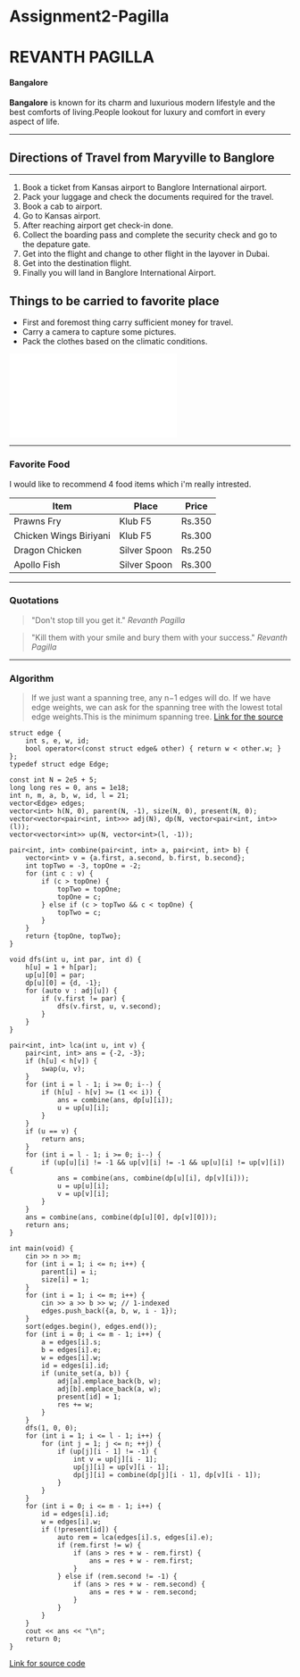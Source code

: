 # Assignment2-Pagilla
# REVANTH PAGILLA
#### Bangalore
 **Bangalore** is known for its charm and luxurious modern lifestyle and the best comforts of living.People lookout for luxury and comfort in every aspect of life.

 ---
 ## Directions of Travel from Maryville to Banglore
 ---
 1. Book a ticket from Kansas airport to Banglore International airport.
 2. Pack your luggage and check the documents required for the travel.
 3. Book a cab to airport.
 4. Go to Kansas airport.
 5. After reaching airport get check-in done.
 6. Collect the boarding pass and complete the security check and go to the depature gate.
 7. Get into the flight and change to other flight in the layover in Dubai.
 8. Get into the destination flight.
 9. Finally you will land in Banglore International Airport.

 ## Things to be carried to favorite place
 * First and foremost thing carry sufficient money for travel.
 * Carry a camera to capture some pictures.
 * Pack the clothes based on the climatic conditions.
 
![AboutMe](./AboutMe.md)


---
### Favorite Food

I would like to recommend 4 food items which i'm really intrested.

| Item | Place | Price |
| -----| ----- | ----- |
| Prawns Fry | Klub F5 | Rs.350 |
| Chicken Wings Biriyani | Klub F5| Rs.300 |
| Dragon Chicken | Silver Spoon | Rs.250 |
| Apollo Fish | Silver Spoon | Rs.300 |

---

### Quotations

> "Don't stop till you get it." *Revanth Pagilla*

> "Kill them with your smile and bury them with your success." *Revanth Pagilla*

---

### Algorithm

> If we just want a spanning tree, any n−1 edges will do.
>If we have edge weights, we can ask for the spanning tree with the lowest total edge weights.This is the minimum spanning tree.
[Link for the source](https://www.cs.sfu.ca/~ggbaker/zju/math/spanning-tree.html)

```
struct edge {
    int s, e, w, id;
    bool operator<(const struct edge& other) { return w < other.w; }
};
typedef struct edge Edge;

const int N = 2e5 + 5;
long long res = 0, ans = 1e18;
int n, m, a, b, w, id, l = 21;
vector<Edge> edges;
vector<int> h(N, 0), parent(N, -1), size(N, 0), present(N, 0);
vector<vector<pair<int, int>>> adj(N), dp(N, vector<pair<int, int>>(l));
vector<vector<int>> up(N, vector<int>(l, -1));

pair<int, int> combine(pair<int, int> a, pair<int, int> b) {
    vector<int> v = {a.first, a.second, b.first, b.second};
    int topTwo = -3, topOne = -2;
    for (int c : v) {
        if (c > topOne) {
            topTwo = topOne;
            topOne = c;
        } else if (c > topTwo && c < topOne) {
            topTwo = c;
        }
    }
    return {topOne, topTwo};
}

void dfs(int u, int par, int d) {
    h[u] = 1 + h[par];
    up[u][0] = par;
    dp[u][0] = {d, -1};
    for (auto v : adj[u]) {
        if (v.first != par) {
            dfs(v.first, u, v.second);
        }
    }
}

pair<int, int> lca(int u, int v) {
    pair<int, int> ans = {-2, -3};
    if (h[u] < h[v]) {
        swap(u, v);
    }
    for (int i = l - 1; i >= 0; i--) {
        if (h[u] - h[v] >= (1 << i)) {
            ans = combine(ans, dp[u][i]);
            u = up[u][i];
        }
    }
    if (u == v) {
        return ans;
    }
    for (int i = l - 1; i >= 0; i--) {
        if (up[u][i] != -1 && up[v][i] != -1 && up[u][i] != up[v][i]) {
            ans = combine(ans, combine(dp[u][i], dp[v][i]));
            u = up[u][i];
            v = up[v][i];
        }
    }
    ans = combine(ans, combine(dp[u][0], dp[v][0]));
    return ans;
}

int main(void) {
    cin >> n >> m;
    for (int i = 1; i <= n; i++) {
        parent[i] = i;
        size[i] = 1;
    }
    for (int i = 1; i <= m; i++) {
        cin >> a >> b >> w; // 1-indexed
        edges.push_back({a, b, w, i - 1});
    }
    sort(edges.begin(), edges.end());
    for (int i = 0; i <= m - 1; i++) {
        a = edges[i].s;
        b = edges[i].e;
        w = edges[i].w;
        id = edges[i].id;
        if (unite_set(a, b)) { 
            adj[a].emplace_back(b, w);
            adj[b].emplace_back(a, w);
            present[id] = 1;
            res += w;
        }
    }
    dfs(1, 0, 0);
    for (int i = 1; i <= l - 1; i++) {
        for (int j = 1; j <= n; ++j) {
            if (up[j][i - 1] != -1) {
                int v = up[j][i - 1];
                up[j][i] = up[v][i - 1];
                dp[j][i] = combine(dp[j][i - 1], dp[v][i - 1]);
            }
        }
    }
    for (int i = 0; i <= m - 1; i++) {
        id = edges[i].id;
        w = edges[i].w;
        if (!present[id]) {
            auto rem = lca(edges[i].s, edges[i].e);
            if (rem.first != w) {
                if (ans > res + w - rem.first) {
                    ans = res + w - rem.first;
                }
            } else if (rem.second != -1) {
                if (ans > res + w - rem.second) {
                    ans = res + w - rem.second;
                }
            }
        }
    }
    cout << ans << "\n";
    return 0;
}
```
[Link for source code](https://cp-algorithms.com/graph/second_best_mst.html)